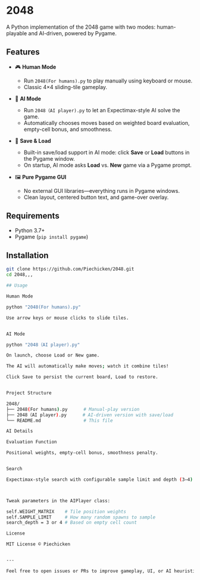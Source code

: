 # 2048

A Python implementation of the 2048 game with two modes: human-playable and AI-driven, powered by Pygame.

## Features

- 🎮 **Human Mode**  
  - Run `2048(For humans).py` to play manually using keyboard or mouse.  
  - Classic 4×4 sliding-tile gameplay.

- 🤖 **AI Mode**  
  - Run `2048（AI player).py` to let an Expectimax-style AI solve the game.  
  - Automatically chooses moves based on weighted board evaluation, empty-cell bonus, and smoothness.

- 💾 **Save & Load**  
  - Built-in save/load support in AI mode: click **Save** or **Load** buttons in the Pygame window.  
  - On startup, AI mode asks **Load** vs. **New** game via a Pygame prompt.

- 🖼️ **Pure Pygame GUI**  
  - No external GUI libraries—everything runs in Pygame windows.  
  - Clean layout, centered button text, and game-over overlay.

## Requirements

- Python 3.7+  
- Pygame (`pip install pygame`)  

## Installation

```bash
git clone https://github.com/Piechicken/2048.git
cd 2048,,,

## Usage

Human Mode

python "2048(For humans).py"

Use arrow keys or mouse clicks to slide tiles.


AI Mode

python "2048（AI player).py"

On launch, choose Load or New game.

The AI will automatically make moves; watch it combine tiles!

Click Save to persist the current board, Load to restore.


Project Structure

2048/
├── 2048(For humans).py      # Manual‐play version
├── 2048（AI player).py      # AI‐driven version with save/load
└── README.md                # This file

AI Details

Evaluation Function

Positional weights, empty-cell bonus, smoothness penalty.


Search

Expectimax-style search with configurable sample limit and depth (3–4).



Tweak parameters in the AIPlayer class:

self.WEIGHT_MATRIX    # Tile position weights
self.SAMPLE_LIMIT     # How many random spawns to sample
search_depth = 3 or 4 # Based on empty cell count

License

MIT License © Piechicken


---

Feel free to open issues or PRs to improve gameplay, UI, or AI heuristics!
